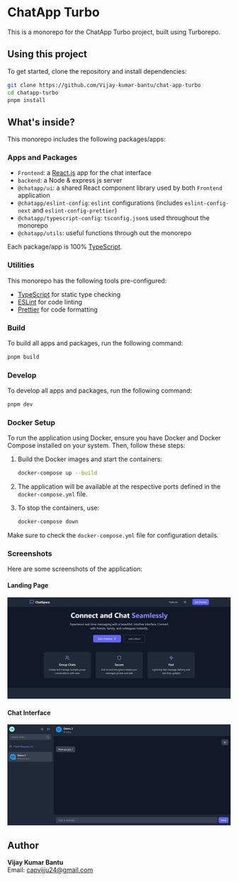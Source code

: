 # ChatApp Turbo

This is a monorepo for the ChatApp Turbo project, built using Turborepo.

## Using this project

To get started, clone the repository and install dependencies:

```sh
git clone https://github.com/Vijay-kumar-bantu/chat-app-turbo
cd chatapp-turbo
pnpm install
```

## What's inside?

This monorepo includes the following packages/apps:

### Apps and Packages

- `Frontend`: a [React.js](https://reactjs.org/) app for the chat interface
- `backend`: a Node & express js server
- `@chatapp/ui`: a shared React component library used by both `Frontend` application
- `@chatapp/eslint-config`: `eslint` configurations (includes `eslint-config-next` and `eslint-config-prettier`)
- `@chatapp/typescript-config`: `tsconfig.json`s used throughout the monorepo
- `@chatapp/utils`: useful functions through out the monorepo

Each package/app is 100% [TypeScript](https://www.typescriptlang.org/).

### Utilities

This monorepo has the following tools pre-configured:

- [TypeScript](https://www.typescriptlang.org/) for static type checking
- [ESLint](https://eslint.org/) for code linting
- [Prettier](https://prettier.io) for code formatting

### Build

To build all apps and packages, run the following command:

```sh
pnpm build
```

### Develop

To develop all apps and packages, run the following command:

```sh
pnpm dev
```

### Docker Setup

To run the application using Docker, ensure you have Docker and Docker Compose installed on your system. Then, follow these steps:

1. Build the Docker images and start the containers:

   ```sh
   docker-compose up --build
   ```

2. The application will be available at the respective ports defined in the `docker-compose.yml` file.

3. To stop the containers, use:

   ```sh
   docker-compose down
   ```

Make sure to check the `docker-compose.yml` file for configuration details.

### Screenshots

Here are some screenshots of the application:

#### Landing Page

![Landing Page](./assets/chat-app-landing.png)

#### Chat Interface

![Chat Interface](./assets/chat-app-chat.png)

## Author

**Vijay Kumar Bantu**  
Email: [capvijju24@gmail.com](mailto:capvijju24@gmail.com)
